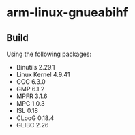 arm-linux-gnueabihf
====
## Build
Using the following packages:
- Binutils 2.29.1
- Linux Kernel 4.9.41
- GCC 6.3.0
- GMP 6.1.2
- MPFR 3.1.6
- MPC 1.0.3
- ISL 0.18
- CLooG 0.18.4
- GLIBC 2.26
